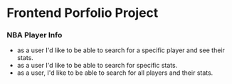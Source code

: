 # Frontend Porfolio Project


### NBA Player Info

- as a user I'd like to be able to search for a specific player and see their stats.
- as a user I'd like to be able to search for specific stats.
- as a user, I'd like to be able to search for all players and their stats.